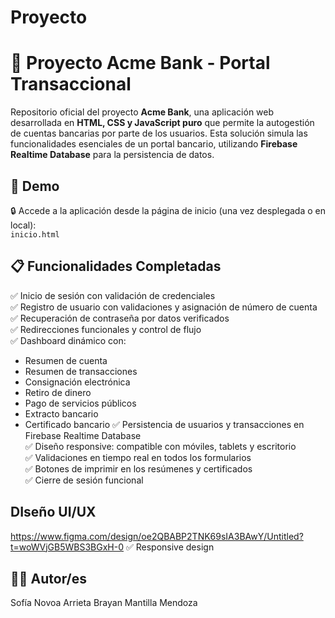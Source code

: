 # Proyecto
# 🏦 Proyecto Acme Bank - Portal Transaccional

Repositorio oficial del proyecto **Acme Bank**, una aplicación web desarrollada en **HTML, CSS y JavaScript puro** que permite la autogestión de cuentas bancarias por parte de los usuarios. Esta solución simula las funcionalidades esenciales de un portal bancario, utilizando **Firebase Realtime Database** para la persistencia de datos.

## 🚀 Demo

🔒 Accede a la aplicación desde la página de inicio (una vez desplegada o en local):  
`inicio.html`


## 📋 Funcionalidades Completadas

✅ Inicio de sesión con validación de credenciales  
✅ Registro de usuario con validaciones y asignación de número de cuenta  
✅ Recuperación de contraseña por datos verificados  
✅ Redirecciones funcionales y control de flujo  
✅ Dashboard dinámico con:
- Resumen de cuenta
- Resumen de transacciones
- Consignación electrónica
- Retiro de dinero
- Pago de servicios públicos
- Extracto bancario
- Certificado bancario
✅ Persistencia de usuarios y transacciones en Firebase Realtime Database  
✅ Diseño responsive: compatible con móviles, tablets y escritorio  
✅ Validaciones en tiempo real en todos los formularios  
✅ Botones de imprimir en los resúmenes y certificados  
✅ Cierre de sesión funcional

## DIseño UI/UX
https://www.figma.com/design/oe2QBABP2TNK69sIA3BAwY/Untitled?t=woWVjGB5WBS3BGxH-0
✅ Responsive design

## 👨‍💻 Autor/es
Sofía Novoa Arrieta
Brayan Mantilla Mendoza 







